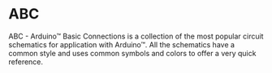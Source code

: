 # ABC
ABC - Arduino™ Basic Connections is a collection of the most popular circuit schematics for application with Arduino™. 
All the schematics have a common style and uses common symbols and colors to offer a very quick reference.
